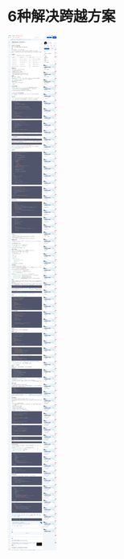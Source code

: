 # 6种解决跨越方案

![6.png](./assets/6%E7%A7%8D%E8%A7%A3%E5%86%B3%E8%B7%A8%E5%9F%9F%E6%96%B9%E6%A1%88%EF%BC%8C%E4%BB%8A%E5%A4%A9%E5%85%A8%E5%91%8A%E8%AF%89%E4%BD%A0%E4%BA%86.png)

